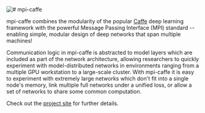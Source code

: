 ![# mpi-caffe](http://homes.soic.indiana.edu/steflee/images/banner.png)

mpi-caffe combines the modularity of the popular [Caffe](http://caffe.berkeleyvision.org) deep learning framework with the powerful Message Passing Interface (MPI) standard -- enabling simple, modular design of deep networks that span multiple machines! 

Communication logic in mpi-caffe is abstracted to model layers which are included as part of the network architecture, allowing researchers to quickly experiment with model-distributed networks in environments ranging from a multiple GPU workstation to a large-scale cluster. With mpi-caffe it is easy to experiment with extremely large networks which don't fit into a single node's memory, link multiple full networks under a unified loss, or allow a set of networks to share some common computation. 

Check out the [project site](http://homes.soic.indiana.edu/steflee/mpi-caffe.html) for further details.

